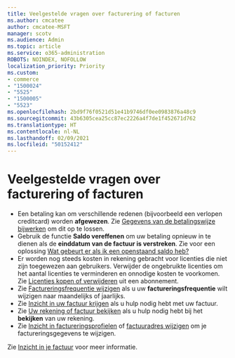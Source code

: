 ```yaml
---
title: Veelgestelde vragen over facturering of facturen
ms.author: cmcatee
author: cmcatee-MSFT
manager: scotv
ms.audience: Admin
ms.topic: article
ms.service: o365-administration
ROBOTS: NOINDEX, NOFOLLOW
localization_priority: Priority
ms.custom:
- commerce
- "1500024"
- "5525"
- "1500005"
- "5523"
ms.openlocfilehash: 2bd9f76f0521d51e41b9746df0ee0983876a48c9
ms.sourcegitcommit: 43b6305cea25cc87ec2226a4f7de1f452671d762
ms.translationtype: HT
ms.contentlocale: nl-NL
ms.lasthandoff: 02/09/2021
ms.locfileid: "50152412"
---
```

# <a name="billing-or-invoice-faq"></a>Veelgestelde vragen over facturering of facturen

- Een betaling kan om verschillende redenen (bijvoorbeeld een verlopen creditcard) worden **afgewezen**. Zie [Gegevens van de betalingswijze bijwerken](https://docs.microsoft.com/microsoft-365/commerce/billing-and-payments/manage-payment-methods#update-payment-method-details) om dit op te lossen.
- Gebruik de functie **Saldo vereffenen** om uw betaling opnieuw in te dienen als de **einddatum van de factuur is verstreken**. Zie voor een oplossing [Wat gebeurt er als ik een openstaand saldo heb?](https://docs.microsoft.com/microsoft-365/commerce/billing-and-payments/pay-for-your-subscription#what-if-i-have-an-outstanding-balance)
- Er worden nog steeds kosten in rekening gebracht voor licenties die niet zijn toegewezen aan gebruikers. Verwijder de ongebruikte licenties om het aantal licenties te verminderen en onnodige kosten te voorkomen. Zie [Licenties kopen of verwijderen](https://docs.microsoft.com/microsoft-365/commerce/licenses/buy-licenses) uit een abonnement.
- Zie [Factureringsfrequentie wijzigen](https://docs.microsoft.com/microsoft-365/commerce/billing-and-payments/change-payment-frequency) als u uw **factureringsfrequentie** wilt wijzigen naar maandelijks of jaarlijks.
- Zie [Inzicht in uw factuur krijgen](https://docs.microsoft.com/microsoft-365/commerce/billing-and-payments/understand-your-invoice2) als u hulp nodig hebt met uw factuur.
- Zie [Uw rekening of factuur bekijken](https://docs.microsoft.com/microsoft-365/commerce/billing-and-payments/view-your-bill-or-invoice) als u hulp nodig hebt bij het **bekijken** van uw rekening.
- Zie [Inzicht in factureringsprofielen](https://docs.microsoft.com/microsoft-365/commerce/billing-and-payments/manage-billing-profiles) of [factuuradres wijzigen](https://docs.microsoft.com/microsoft-365/commerce/billing-and-payments/change-your-billing-addresses) om je factureringsgegevens te wijzigen.

Zie [Inzicht in je factuur](https://docs.microsoft.com/microsoft-365/commerce/billing-and-payments/understand-your-invoice2) voor meer informatie.